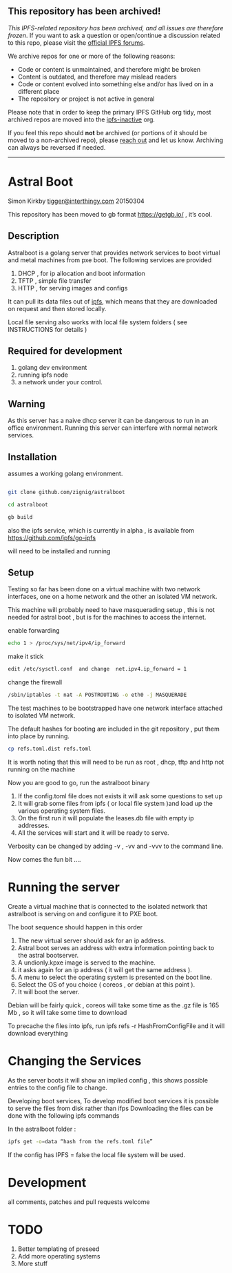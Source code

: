## This repository has been archived!

*This IPFS-related repository has been archived, and all issues are therefore frozen*. If you want to ask a question or open/continue a discussion related to this repo, please visit the [official IPFS forums](https://discuss.ipfs.io).

We archive repos for one or more of the following reasons:

- Code or content is unmaintained, and therefore might be broken
- Content is outdated, and therefore may mislead readers
- Code or content evolved into something else and/or has lived on in a different place
- The repository or project is not active in general

Please note that in order to keep the primary IPFS GitHub org tidy, most archived repos are moved into the [ipfs-inactive](https://github.com/ipfs-inactive) org.

If you feel this repo should **not** be archived (or portions of it should be moved to a non-archived repo), please [reach out](https://ipfs.io/help) and let us know. Archiving can always be reversed if needed.

---
   
# Astral Boot

Simon Kirkby 
tigger@interthingy.com
20150304

This repository has been moved to gb format  https://getgb.io/ , it’s cool.

## Description 

Astralboot is a golang server that provides network services to boot virtual and metal machines from pxe boot.
The following services are provided

1. DHCP , for ip allocation and boot information
2. TFTP , simple file transfer
3. HTTP , for serving images and configs

It can pull its data files out of [ipfs](http://ipfs.io/), which means that they are downloaded on request and then stored locally.

Local file serving also works with local file system folders ( see INSTRUCTIONS for details )

## Required for development

1. golang dev environment
2. running ipfs node
3. a network under your control.

## Warning

As this server has a naive dhcp server it can be dangerous to run in an office environment. Running this server can interfere with normal network services. 

## Installation

assumes a working golang environment.

```sh

git clone github.com/zignig/astralboot

cd astralboot

gb build

```

also the ipfs service, which is currently  in alpha , is available from https://github.com/ipfs/go-ipfs

will need to be installed and running 

## Setup 

Testing so far has been done on a virtual machine with two network interfaces, one on a home network and the other an isolated VM network.

This machine will probably need to have masquerading setup , this is not needed for astral boot , but is for the machines to access the internet.

enable forwarding 
```sh
echo 1 > /proc/sys/net/ipv4/ip_forward
```
make it stick 
```sh
edit /etc/sysctl.conf  and change  net.ipv4.ip_forward = 1
```
change the firewall 
```sh
/sbin/iptables -t nat -A POSTROUTING -o eth0 -j MASQUERADE
```
The test machines to be bootstrapped have one network interface attached to isolated VM network.

The default hashes for booting are included in the git repository , put them into place by running.
```sh
cp refs.toml.dist refs.toml
```

It is worth noting that this will need to be run as root , dhcp, tftp and http not running on the machine

Now you are good to go, run the astralboot binary

1. If the config.toml file does not exists it will ask some questions to set up
2. It will grab some files from ipfs ( or local file system )and load up the various operating system files.
3. On the first run it will populate the leases.db file with empty ip addresses.
4. All the services will start and it will be ready to serve.

Verbosity can be changed by adding -v , -vv and -vvv to the command line.

Now comes the fun bit ....

# Running the server

Create a virtual machine that is connected to the isolated network that astralboot is serving on and configure it to PXE boot.

The boot sequence should happen in this order

1. The new virtual server should ask for an ip address.
2. Astral boot serves an address with extra information pointing back to the astral bootserver.
3. A undionly.kpxe image is served to the machine.
4. it asks again for an ip address ( it will get the same address ).
5. A menu to select the operating system is presented on the boot line.
6. Select the OS of you choice ( coreos , or debian at this point ).
7. It will boot the server.

Debian will be fairly quick , coreos will take some time as the .gz file is 165 Mb , so it will take some time to download 

To precache the files into ipfs, run  ipfs refs -r HashFromConfigFile and it will download everything

# Changing the Services

As the server boots it will show an implied config , this shows possible entries to the config file to change.

Developing boot services, To develop modified boot services it is possible to serve the files from disk rather than ifps 
Downloading the files can be done with the following ipfs commands

In the astralboot folder : 
```sh
ipfs get -o=data “hash from the refs.toml file”
```
If the config has IPFS = false the local file system will be used.

# Development

all comments, patches and pull requests welcome

# TODO 

1. Better templating of preseed 
2. Add more operating systems
4. More stuff

